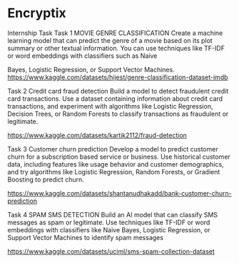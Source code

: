 # Encryptix
Internship Task
Task 1
MOVIE GENRE
CLASSIFICATION
Create a machine learning model that can predict the genre of a movie
based on its plot summary or other textual information. You can use
techniques like TF-IDF or word embeddings with classifiers such as Naive

Bayes, Logistic Regression, or Support Vector Machines.
https://www.kaggle.com/datasets/hijest/genre-classification-dataset-imdb

Task 2 
Credit card fraud detection
Build a model to detect fraudulent credit card transactions. Use a
dataset containing information about credit card transactions, and
experiment with algorithms like Logistic Regression, Decision Trees, or
Random Forests to classify transactions as fraudulent or legitimate.

https://www.kaggle.com/datasets/kartik2112/fraud-detection

Task 3
Customer churn prediction
Develop a model to predict customer churn for a subscription based
service or business. Use historical customer data, including features like
usage behavior and customer demographics, and try algorithms like
Logistic Regression, Random Forests, or Gradient Boosting to predict churn.

https://www.kaggle.com/datasets/shantanudhakadd/bank-customer-churn-prediction

Task 4
SPAM SMS DETECTION
Build an AI model that can classify SMS messages as spam or
legitimate. Use techniques like TF-IDF or word embeddings with
classifiers like Naive Bayes, Logistic Regression, or Support Vector Machines to identify spam messages

https://www.kaggle.com/datasets/uciml/sms-spam-collection-dataset